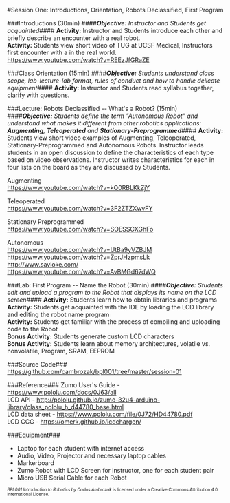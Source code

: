 #Session One: Introductions, Orientation, Robots Declassified, First Program

###Introductions (30min)
####_**Objective:** Instructor and Students get acquainted_####
**Activity:** Instructor and Students introduce each other and briefly describe an encounter with a real robot.<br>
**Activity:** Students view short video of TUG at UCSF Medical, Instructors first encounter with a in the real world.<br>
https://www.youtube.com/watch?v=REEzJfGRaZE

###Class Orientation (15min)
####_**Objective:** Students understand class scope, lab-lecture-lab format, rules of conduct and how to handle delicate equipment_####
**Activity:** Instructor and Students read syllabus together, clarify with questions.

###Lecture: Robots Declassified -- What's a Robot? (15min)
####_**Objective:** Students define the term "Autonomous Robot" and understand what makes it different from other robotics applications: **Augmenting**, **Teleoperated** and **Stationary-Preprogrammed**_####
**Activity:**  Students view short video examples of Augmenting, Teleoperated, Stationary-Preprogrammed and Autonomous Robots.  Instructor leads students in an open discussion to define the characteristics of each type based on video observations.  Instructor writes characteristics for each in four lists on the board as they are discussed by Students.

Augmenting<br>
https://www.youtube.com/watch?v=kQ0RBLKkZjY

Teleoperated<br>
https://www.youtube.com/watch?v=3F2ZTZXwvFY

Stationary Preprogrammed<br>
https://www.youtube.com/watch?v=SOESSCXGhFo

Autonomous<br>
https://www.youtube.com/watch?v=UtBa9yVZBJM<br>
https://www.youtube.com/watch?v=ZprJHzpmsLk<br>
http://www.savioke.com/<br>
https://www.youtube.com/watch?v=AvBMGd67dWQ<br>


###Lab: First Program -- Name the Robot (30min)
####_**Objective:** Students edit and upload a program to the Robot that displays its name on the LCD screen_####
**Activity:** Students learn how to obtain libraries and programs<br>
**Activity:** Students get acquainted with the IDE by loading the LCD library and editing the robot name program<br>
**Activity:** Students get familiar with the process of compiling and uploading code to the Robot<br>
**Bonus Activity:**  Students generate custom LCD characters<br>
**Bonus Activity:**  Students learn about memory architectures, volatile vs. nonvolatile, Program, SRAM, EEPROM<br>

###Source Code###
https://github.com/cambrozak/bpl001/tree/master/session-01<br>

###Reference###
Zumo User's Guide - https://www.pololu.com/docs/0J63/all<br>
LCD API - http://pololu.github.io/zumo-32u4-arduino-library/class_pololu_h_d44780_base.html<br>
LCD data sheet - https://www.pololu.com/file/0J72/HD44780.pdf<br>
LCD CCG - https://omerk.github.io/lcdchargen/<br>

###Equipment###
* Laptop for each student with internet access
* Audio, Video, Projector and necessary laptop cables
* Markerboard
* Zumo Robot with LCD Screen for instructor, one for each student pair
* Micro USB Serial Cable for each Robot

<sup><sub>*BPL001 Introduction to Robotics by Carlos Ambrozak* is licensed under a Creative Commons Attribution 4.0 International License.</sub></sup>

